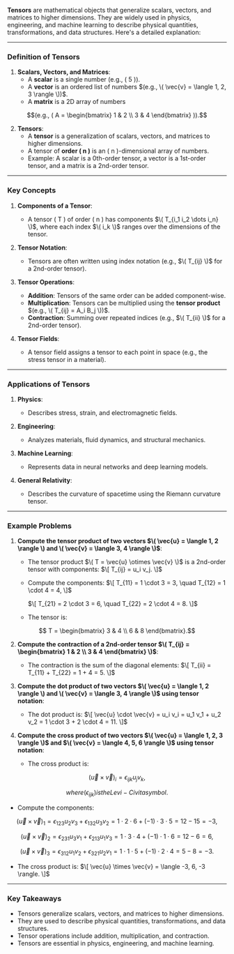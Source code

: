**Tensors** are mathematical objects that generalize scalars, vectors, and matrices to higher dimensions. They are widely used in physics, engineering, and machine learning to describe physical quantities, transformations, and data structures. Here's a detailed explanation:

---

### **Definition of Tensors**

1. **Scalars, Vectors, and Matrices**:
   - A **scalar** is a single number (e.g., \( 5 \)).
   - A **vector** is an ordered list of numbers $(e.g., \( \vec{v} = \langle 1, 2, 3 \rangle \))$.
   - A **matrix** is a 2D array of numbers
```math
(e.g., ( A = \begin{bmatrix} 1 & 2 \\ 3 & 4 \end{bmatrix} )).
```
2. **Tensors**:
   - A **tensor** is a generalization of scalars, vectors, and matrices to higher dimensions.
   - A tensor of **order \( n \)** is an \( n \)-dimensional array of numbers.
   - Example: A scalar is a 0th-order tensor, a vector is a 1st-order tensor, and a matrix is a 2nd-order tensor.

---

### **Key Concepts**

1. **Components of a Tensor**:
   - A tensor \( T \) of order \( n \) has components $\( T_{i_1 i_2 \dots i_n} \)$, where each index $\( i_k \)$ ranges over the dimensions of the tensor.

2. **Tensor Notation**:
   - Tensors are often written using index notation (e.g., $\( T_{ij} \)$ for a 2nd-order tensor).

3. **Tensor Operations**:
   - **Addition**: Tensors of the same order can be added component-wise.
   - **Multiplication**: Tensors can be multiplied using the **tensor product** $(e.g., \( T_{ij} = A_i B_j \))$.
   - **Contraction**: Summing over repeated indices (e.g., $\( T_{ii} \)$ for a 2nd-order tensor).

4. **Tensor Fields**:
   - A tensor field assigns a tensor to each point in space (e.g., the stress tensor in a material).

---

### **Applications of Tensors**

1. **Physics**:
   - Describes stress, strain, and electromagnetic fields.

2. **Engineering**:
   - Analyzes materials, fluid dynamics, and structural mechanics.

3. **Machine Learning**:
   - Represents data in neural networks and deep learning models.

4. **General Relativity**:
   - Describes the curvature of spacetime using the Riemann curvature tensor.

---

### **Example Problems**

1. **Compute the tensor product of two vectors $\( \vec{u} = \langle 1, 2 \rangle \) and \( \vec{v} = \langle 3, 4 \rangle \)$**:
   - The tensor product $\( T = \vec{u} \otimes \vec{v} \)$ is a 2nd-order tensor with components:
     $\[
     T_{ij} = u_i v_j.
     \]$
   - Compute the components:
     $\[
     T_{11} = 1 \cdot 3 = 3, \quad T_{12} = 1 \cdot 4 = 4,
     \]$
     
     $\[
     T_{21} = 2 \cdot 3 = 6, \quad T_{22} = 2 \cdot 4 = 8.
     \]$
   - The tensor is:
```math
     T = \begin{bmatrix} 3 & 4 \\ 6 & 8 \end{bmatrix}.
```

2. **Compute the contraction of a 2nd-order tensor $\( T_{ij} = \begin{bmatrix} 1 & 2 \\ 3 & 4 \end{bmatrix} \)$**:
   - The contraction is the sum of the diagonal elements:
     $\[
     T_{ii} = T_{11} + T_{22} = 1 + 4 = 5.
     \]$

3. **Compute the dot product of two vectors $\( \vec{u} = \langle 1, 2 \rangle \) and \( \vec{v} = \langle 3, 4 \rangle \)$ using tensor notation**:
   - The dot product is:
     $\[
     \vec{u} \cdot \vec{v} = u_i v_i = u_1 v_1 + u_2 v_2 = 1 \cdot 3 + 2 \cdot 4 = 11.
     \]$

4. **Compute the cross product of two vectors $\( \vec{u} = \langle 1, 2, 3 \rangle \)$ and $\( \vec{v} = \langle 4, 5, 6 \rangle \)$ using tensor notation**:
   - The cross product is:
```math
     (\vec{u} \times \vec{v})_i = \epsilon_{ijk} u_j v_k,
```

```math
     where ( \epsilon_{ijk} ) is the Levi-Civita symbol.
```
     
   - Compute the components:
```math
     (\vec{u} \times \vec{v})_1 = \epsilon_{123} u_2 v_3 + \epsilon_{132} u_3 v_2 = 1 \cdot 2 \cdot 6 + (-1) \cdot 3 \cdot 5 = 12 - 15 = -3,
```
     
```math
     (\vec{u} \times \vec{v})_2 = \epsilon_{231} u_3 v_1 + \epsilon_{213} u_1 v_3 = 1 \cdot 3 \cdot 4 + (-1) \cdot 1 \cdot 6 = 12 - 6 = 6,
```
     
```math
     (\vec{u} \times \vec{v})_3 = \epsilon_{312} u_1 v_2 + \epsilon_{321} u_2 v_1 = 1 \cdot 1 \cdot 5 + (-1) \cdot 2 \cdot 4 = 5 - 8 = -3.
```
   - The cross product is:
     $\[
     \vec{u} \times \vec{v} = \langle -3, 6, -3 \rangle.
     \]$

---

### **Key Takeaways**
- Tensors generalize scalars, vectors, and matrices to higher dimensions.
- They are used to describe physical quantities, transformations, and data structures.
- Tensor operations include addition, multiplication, and contraction.
- Tensors are essential in physics, engineering, and machine learning.
